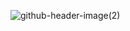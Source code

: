 
![github-header-image(2)](https://github.com/ninoshkaxv/holbertonschool-monty/assets/143634181/8df150a2-eed5-46b8-9df0-579075436572)
